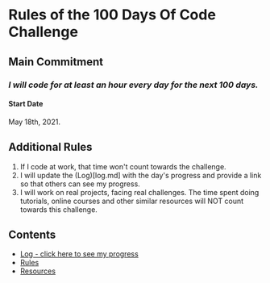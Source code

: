 # Rules of the 100 Days Of Code Challenge

## Main Commitment
### *I will code for at least an hour every day for the next 100 days.*

#### Start Date
May 18th, 2021.

## Additional Rules
1. If I code at work, that time won't count towards the challenge.
2. I will update the (Log)[log.md] with the day's progress and provide a link so that others can see my progress.
3. I will work on real projects, facing real challenges. The time spent doing tutorials, online courses and other similar resources will NOT count towards this challenge.

## Contents
* [Log - click here to see my progress](log.md)
* [Rules](rules.md)
* [Resources](resources.md)

